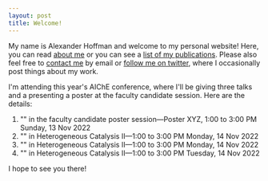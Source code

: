 ```yaml
---
layout: post
title: Welcome!
---
```


My name is Alexander Hoffman and welcome to my personal website! Here, you can read [about me](about) or you can see a [list of my publications](pubs). Please also feel free to [contact me](contact) by email or [follow me on twitter](www.twitter.com/ajhoffman1229), where I occasionally post things about my work.

I'm attending this year's AIChE conference, where I'll be giving three talks and a presenting a poster at the faculty candidate session. Here are the details:

1. "" in the faculty candidate poster session&mdash;Poster XYZ, 1:00 to 3:00 PM Sunday, 13 Nov 2022
2. "" in Heterogeneous Catalysis II&mdash;1:00 to 3:00 PM Monday, 14 Nov 2022
3. "" in Heterogeneous Catalysis II&mdash;1:00 to 3:00 PM Monday, 14 Nov 2022
4. "" in Heterogeneous Catalysis II&mdash;1:00 to 3:00 PM Tuesday, 14 Nov 2022

I hope to see you there!